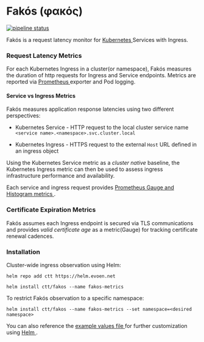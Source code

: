 # Fakós (φακός)
[![pipeline status](https://gitlab.com/christianTragesser/fakos/badges/master/pipeline.svg)](https://gitlab.com/christianTragesser/fakos/commits/master)

Fakós is a request latency monitor for [ Kubernetes ](https://kubernetes.io/) Services with Ingress.

### Request Latency Metrics
For each Kubernetes Ingress in a cluster(or namespace), Fakós measures the duration of http requests for Ingress and Service endpoints. Metrics are reported via [ Prometheus ](https://prometheus.io/) exporter and Pod logging.

#### Service vs Ingress Metrics
Fakós measures application response latencies using two different perspectives:
 * Kubernetes Service - HTTP request to the local cluster service name `<service name>.<namespace>.svc.cluster.local`

 *  Kubernetes Ingress - HTTPS request to the external `Host` URL defined in an ingress object

 Using the Kubernetes Service metric as a _cluster native_ baseline,  the Kubernetes Ingress metric can then be used to assess ingress infrastructure performance and availability.

 Each service and ingress request provides [ Prometheus Gauge and Histogram metrics ](https://prometheus.io/docs/concepts/metric_types/).


### Certificate Expiration Metrics
Fakós assumes each Ingress endpoint is secured via TLS communications and provides _valid certificate age_ as a metric(Gauge) for tracking certificate renewal cadences.


### Installation

Cluster-wide ingress observation using Helm:

```
helm repo add ctt https://helm.evoen.net

helm install ctt/fakos --name fakos-metrics
```

To restrict Fakós observation to a specific namespace:

```
helm install ctt/fakos --name fakos-metrics --set namespace=<desired namespace>
```

You can also reference the [ example values file ](https://github.com/christianTragesser/fakos/blob/master/helm/fakos/values.yaml) for further customization using [ Helm ](https://docs.helm.sh/).
